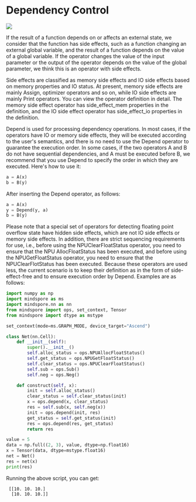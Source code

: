 # Dependency Control

<a href="https://gitee.com/mindspore/docs/blob/r1.11/tutorials/experts/source_en/network/dependency_control.md" target="_blank"><img src="https://mindspore-website.obs.cn-north-4.myhuaweicloud.com/website-images/r1.11/resource/_static/logo_source_en.png"></a>

If the result of a function depends on or affects an external state, we consider that the function has side effects, such as a function changing an external global variable, and the result of a function depends on the value of a global variable. If the operator changes the value of the input parameter or the output of the operator depends on the value of the global parameter, we think this is an operator with side effects.

Side effects are classified as memory side effects and IO side effects based on memory properties and IO status. At present, memory side effects are mainly Assign, optimizer operators and so on, while IO side effects are mainly Print operators. You can view the operator definition in detail. The memory side effect operator has side_effect_mem properties in the definition, and the IO side effect operator has side_effect_io properties in the definition.

Depend is used for processing dependency operations. In most cases, if the operators have IO or memory side effects, they will be executed according to the user's semantics, and there is no need to use the Depend operator to guarantee the execution order. In some cases, if the two operators A and B do not have sequential dependencies, and A must be executed before B, we recommend that you use Depend to specify the order in which they are executed. Here's how to use it:

```python
a = A(x)
b = B(y)
```

After inserting the Depend operator, as follows:

```python
a = A(x)
y = Depend(y, a)
b = B(y)
```

Please note that a special set of operators for detecting floating point overflow state have hidden side effects, which are not IO side effects or memory side effects. In addition, there are strict sequencing requirements for use, i.e., before using the NPUClearFloatStatus operator, you need to ensure that the NPU AllocFloatStatus has been executed, and before using the NPUGetFloatStatus operator, you need to ensure that the NPUClearFlotStatus has been executed. Because these operators are used less, the current scenario is to keep their definition as in the form of side-effect-free and to ensure execution order by Depend. Examples are as follows:

```python
import numpy as np
import mindspore as ms
import mindspore.nn as nn
from mindspore import ops, set_context, Tensor
from mindspore import dtype as mstype

set_context(mode=ms.GRAPH_MODE, device_target="Ascend")

class Net(nn.Cell):
    def __init__(self):
        super().__init__()
        self.alloc_status = ops.NPUAllocFloatStatus()
        self.get_status = ops.NPUGetFloatStatus()
        self.clear_status = ops.NPUClearFloatStatus()
        self.sub = ops.Sub()
        self.neg = ops.Neg()

    def construct(self, x):
        init = self.alloc_status()
        clear_status = self.clear_status(init)
        x = ops.depend(x, clear_status)
        res = self.sub(x, self.neg(x))
        init = ops.depend(init, res)
        get_status = self.get_status(init)
        res = ops.depend(res, get_status)
        return res

value = 5
data = np.full((2, 3), value, dtype=np.float16)
x = Tensor(data, dtype=mstype.float16)
net = Net()
res = net(x)
print(res)
```

Running the above script, you can get:

```text
 [[10. 10. 10.]
  [10. 10. 10.]]
```